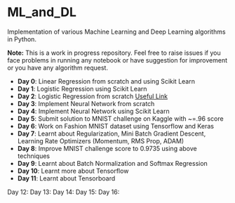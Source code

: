 # ML_and_DL

Implementation of various Machine Learning and Deep Learning algorithms in Python.


**Note:** This is a work in progress repository. Feel free to raise issues if you face problems in running any notebook or have suggestion for improvement or you have any algorithm request.


- **Day 0**: Linear Regression from scratch and using Scikit Learn
- **Day 1**: Logistic Regression using Scikit Learn
- **Day 2**: Logistic Regression from scratch [Useful Link](https://stackoverflow.com/questions/35419882/cost-function-in-logistic-regression-gives-nan-as-a-result)
- **Day 3**: Implement Neural Network from scratch
- **Day 4**: Implement Neural Network using Scikit Learn
- **Day 5**: Submit solution to MNIST challenge on Kaggle with ~=.96 score
- **Day 6**: Work on Fashion MNIST dataset using Tensorflow and Keras
- **Day 7**: Learnt about Regularization, Mini Batch Gradient Descent, Learning Rate Optimizers (Momentum, RMS Prop, ADAM)
- **Day 8**: Improve MNIST challenge score to 0.9735 using above techniques
- **Day 9**: Learnt about Batch Normalization and Softmax Regression
- **Day 10**: Learnt more about Tensorflow
- **Day 11**: Learnt about Tensorboard

Day 12:
Day 13:
Day 14:
Day 15:
Day 16:
